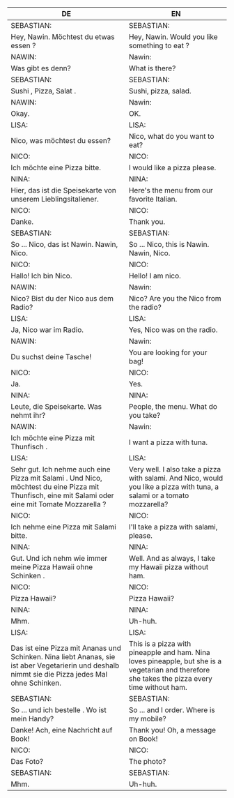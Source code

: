 |DE|EN|
|---|---|
|SEBASTIAN:|SEBASTIAN:|
|Hey, Nawin. Möchtest du etwas essen ?|Hey, Nawin. Would you like something to eat ?|
|NAWIN:|Nawin:|
|Was gibt es denn? |What is there?|
|SEBASTIAN:|SEBASTIAN:|
|Sushi , Pizza, Salat .|Sushi, pizza, salad.|
|NAWIN:|Nawin:|
|Okay.|OK.|
|LISA:|LISA:|
|Nico, was möchtest du essen?|Nico, what do you want to eat?|
|NICO:|NICO:|
|Ich möchte eine Pizza bitte.|I would like a pizza please.|
|NINA:|NINA:|
|Hier, das ist die Speisekarte von unserem Lieblingsitaliener.|Here's the menu from our favorite Italian.|
|NICO:|NICO:|
|Danke.|Thank you.|
|SEBASTIAN:|SEBASTIAN:|
|So ... Nico, das ist Nawin. Nawin, Nico.|So ... Nico, this is Nawin. Nawin, Nico.|
|NICO:|NICO:|
|Hallo! Ich bin Nico.|Hello! I am nico.|
|NAWIN:|Nawin:|
|Nico? Bist du der Nico aus dem Radio?|Nico? Are you the Nico from the radio?|
|LISA:|LISA:|
|Ja, Nico war im Radio.|Yes, Nico was on the radio.|
|NAWIN:|Nawin:|
|Du suchst deine Tasche!|You are looking for your bag!|
|NICO:|NICO:|
|Ja.|Yes.|
|NINA:|NINA:|
|Leute, die Speisekarte. Was nehmt ihr?|People, the menu. What do you take?|
|NAWIN:|Nawin:|
|Ich möchte eine Pizza mit Thunfisch .|I want a pizza with tuna.|
|LISA:|LISA:|
|Sehr gut. Ich nehme auch eine Pizza mit Salami . Und Nico, möchtest du eine Pizza mit Thunfisch, eine mit Salami oder eine mit Tomate Mozzarella ?|Very well. I also take a pizza with salami. And Nico, would you like a pizza with tuna, a salami or a tomato mozzarella?|
|NICO:|NICO:|
|Ich nehme eine Pizza mit Salami bitte.|I'll take a pizza with salami, please.|
|NINA:|NINA:|
|Gut. Und ich nehm wie immer meine Pizza Hawaii ohne Schinken .|Well. And as always, I take my Hawaii pizza without ham.|
|NICO:|NICO:|
|Pizza Hawaii?|Pizza Hawaii?|
|NINA:|NINA:|
|Mhm.|Uh-huh.|
|LISA:|LISA:|
|Das ist eine Pizza mit Ananas und Schinken. Nina liebt Ananas, sie ist aber Vegetarierin und deshalb nimmt sie die Pizza jedes Mal ohne Schinken.|This is a pizza with pineapple and ham. Nina loves pineapple, but she is a vegetarian and therefore she takes the pizza every time without ham.|
|SEBASTIAN:|SEBASTIAN:|
|So ... und ich bestelle . Wo ist mein Handy?|So ... and I order. Where is my mobile?|
|Danke! Ach, eine Nachricht auf Book!|Thank you! Oh, a message on Book!|
|NICO:|NICO:|
|Das Foto?|The photo?|
|SEBASTIAN:|SEBASTIAN:|
|Mhm.|Uh-huh.|
